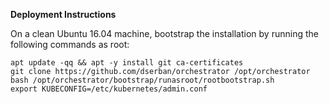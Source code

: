 **Deployment Instructions**

On a clean Ubuntu 16.04 machine, bootstrap the installation by running the following commands as root:
```
apt update -qq && apt -y install git ca-certificates
git clone https://github.com/dserban/orchestrator /opt/orchestrator
bash /opt/orchestrator/bootstrap/runasroot/rootbootstrap.sh
export KUBECONFIG=/etc/kubernetes/admin.conf

```
